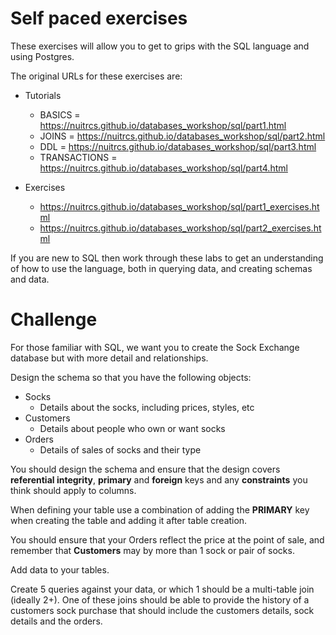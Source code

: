 # Self paced exercises

These exercises will allow you to get to grips with the SQL language and using Postgres.

The original URLs for these exercises are:

* Tutorials
    * BASICS = https://nuitrcs.github.io/databases_workshop/sql/part1.html
    * JOINS = https://nuitrcs.github.io/databases_workshop/sql/part2.html
    * DDL = https://nuitrcs.github.io/databases_workshop/sql/part3.html
    * TRANSACTIONS = https://nuitrcs.github.io/databases_workshop/sql/part4.html

* Exercises
    * https://nuitrcs.github.io/databases_workshop/sql/part1_exercises.html
    * https://nuitrcs.github.io/databases_workshop/sql/part2_exercises.html

If you are new to SQL then work through these labs to get an understanding of how to use the language, both in querying data, and creating schemas and data.

# Challenge

For those familiar with SQL, we want you to create the Sock Exchange database but with more detail and relationships.

Design the schema so that you have the following objects:
* Socks
    * Details about the socks, including prices, styles, etc
* Customers
    * Details about people who own or want socks
* Orders
    * Details of sales of socks and their type

You should design the schema and ensure that the design covers **referential integrity**, **primary** and **foreign** keys and any **constraints** you think should apply to columns.

When defining your table use a combination of adding the **PRIMARY** key when creating the table and adding it after table creation.

You should ensure that your Orders reflect the price at the point of sale, and remember that **Customers** may by more than 1 sock or pair of socks.

Add data to your tables.

Create 5 queries against your data, or which 1 should be a multi-table join (ideally 2+).  One of these joins should be able to provide the history of a customers sock purchase that should include the customers details, sock details and the orders.